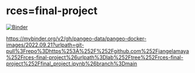 # rces=final-project

[![Binder](https://mybinder.org/badge_logo.svg)](https://mybinder.org/v2/gh/jangelamaya/rces-final-project.git/main?labpath=final_project.ipynb)

https://mybinder.org/v2/gh/pangeo-data/pangeo-docker-images/2022.09.21?urlpath=git-pull%3Frepo%3Dhttps%253A%252F%252Fgithub.com%252Fjangelamaya%252Frces-final-project%26urlpath%3Dlab%252Ftree%252Frces-final-project%252Ffinal_project.ipynb%26branch%3Dmain